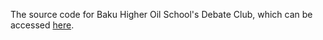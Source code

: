 The source code for Baku Higher Oil School's Debate Club, which can be accessed [here](https://debate.bhos.club).

